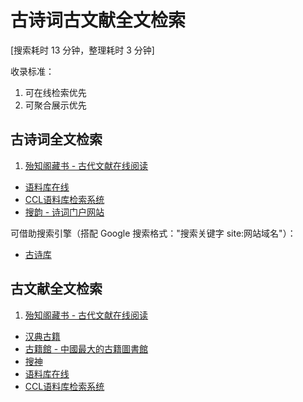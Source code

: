 # 古诗词古文献全文检索

[搜索耗时 13 分钟，整理耗时 3 分钟]

收录标准：
1. 可在线检索优先
2. 可聚合展示优先

## 古诗词全文检索

1. [殆知阁藏书 - 古代文献在线阅读](http://wenxian.fanren8.com/)
- [语料库在线](http://www.cncorpus.org/index.aspx)
- [CCL语料库检索系统](http://ccl.pku.edu.cn:8080/ccl_corpus/)
- [搜韵 - 诗词门户网站](http://sou-yun.com/index.aspx)

可借助搜索引擎（搭配 Google 搜索格式："搜索关键字 site:网站域名"）：
- [古诗库](http://www.shigeku.org/xlib/lingshidao/gushi/)

## 古文献全文检索

1. [殆知阁藏书 - 古代文献在线阅读](http://wenxian.fanren8.com/)
- [汉典古籍](http://gj.zdic.net/)
- [古籍館 - 中國最大的古籍圖書館](http://www.gujiguan.com/index.aspx)
- [搜神](http://m.soshen.cn/soshen/)
- [语料库在线](http://www.cncorpus.org/index.aspx)
- [CCL语料库检索系统](http://ccl.pku.edu.cn:8080/ccl_corpus/)
